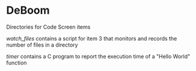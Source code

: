 # DeBoom

Directories for Code Screen items

*watch_files* contains a script for item 3 that monitors and records the number of files in a directory

*timer* contains a C program to report the execution time of a "Hello World" function

